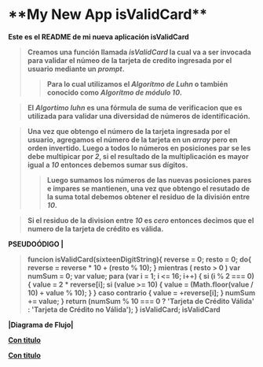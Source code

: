 <h1> **My New App isValidCard**
<h4> Este es el README de mi nueva aplicación isValidCard

> Creamos una función llamada _isValidCard_ la cual va a ser invocada para validar el númeo de la tarjeta de credito ingresada por el usuario mediante un _prompt_.
>> Para lo cual utilizamos el _Algorítmo de Luhn_ o también conocido como _Algorítmo de módulo 10_.

>El _Algortimo luhn_ es una fórmula de suma de verificacion que es utilizada para validar una diversidad de números de identificación.

>Una vez que obtengo el número de la tarjeta ingresada por el usuario, agregamos el número de la tarjeta en un _array_ pero en orden invertido. Luego a todos lo números en posiciones par se les debe multipicar por _2_, si el resultado de la multiplicación es mayor igual a _10_ entonces debemos sumar sus dígitos.
>>Luego sumamos los números de las nuevas posiciones pares e impares se mantienen, una vez que obtengo el resutado de la suma total debemos obtener el residuo de la división entre _10_.

> Si el residuo de la division entre _10_ es _cero_ entonces decimos que el numero de la tarjeta de crédito es válida.

PSEUDOÓDIGO |  
> funcion isValidCard(sixteenDigitString){
>  reverse = 0;
>  resto = 0;
>  do{
>   reverse = reverse * 10 + (resto % 10);
>  } mientras ( resto > 0 )
    var numSum = 0;
    var value;
    para (var i = 1; i <= 16; i++) {
       si  (i % 2 === 0) {
           value = 2 * reverse[i];
           si (value >= 10) {
               value = (Math.floor(value / 10) + value % 10);
           }
       } caso contrario {
           value = +reverse[i];
       }
       numSum += value;
   }
   return  (numSum % 10 === 0 ? 'Tarjeta de Crédito Válida' : 'Tarjeta de Crédito no Válida');
}
isValidCard;
isValidCard

|Diagrama de Flujo|

[Con titulo](http://subefotos.com/ver/?43e9458512a39f7d5623698fde807f6bo.jpg "Diagrama de Flujo_1")

[Con titulo](http://subefotos.com/ver/?95095ec13c2a4a170c46d8740fc50ed2o.jpg "Diagrama d Flujo_2")
